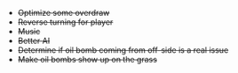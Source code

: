 * ~~Optimize some overdraw~~
* ~~Reverse turning for player~~
* ~~Music~~
* ~~Better AI~~
* ~~Determine if oil bomb coming from off-side is a real issue~~
* ~~Make oil bombs show up on the grass~~